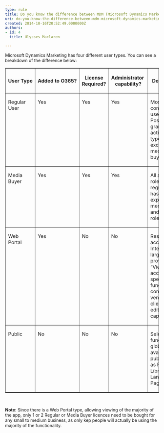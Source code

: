 ```yaml
---
type: rule
title: Do you know the difference between MDM (Microsoft Dynamics Marketing) User Types?
uri: do-you-know-the-difference-between-mdm-microsoft-dynamics-marketing-user-types
created: 2014-10-16T20:52:49.0000000Z
authors:
- id: 4
  title: Ulysses Maclaren

---
```




<span class='intro'> <p>Microsoft Dynamics Marketing has four different user types. You can see a breakdown of the difference below&#58;</p><table cellspacing="0" cellpadding="2" class="t1 ssw15-rteTable-default" border="1"><tbody><tr class="ssw15-rteTableHeaderRow-default"><th class="td1 ssw15-rteTableHeaderEvenCol-default" rowspan="1" colspan="1"><p class="p1">User&#160;Type</p></th><th class="td2 ssw15-rteTableHeaderOddCol-default" rowspan="1" colspan="1"><p class="p1">Added&#160;to&#160;O365?</p></th><th class="td3 ssw15-rteTableHeaderEvenCol-default" rowspan="1" colspan="1"><p class="p1">License Required?</p></th><th class="td4 ssw15-rteTableHeaderOddCol-default" rowspan="1" colspan="1"><p class="p1">Administrator&#160;​capability?</p></th><th class="td5 ssw15-rteTableHeaderEvenCol-default" rowspan="1" colspan="1"><p class="p1">Description&#160;​</p></th></tr><tr class="ssw15-rteTableOddRow-default"><td valign="top" class="td6 ssw15-rteTableEvenCol-default"><p class="p1">Regular User</p></td><td valign="top" class="td7 ssw15-rteTableOddCol-default"><p class="p1">Yes</p></td><td valign="top" class="td8 ssw15-rteTableEvenCol-default"><p class="p1">Yes</p></td><td valign="top" class="td9 ssw15-rteTableOddCol-default"><p class="p1">Yes​</p></td><td valign="top" class="td10 ssw15-rteTableEvenCol-default"><p class="p1">Most commonly used type. Possible to grant all active role types, excluding media buying.&#160;</p></td></tr><tr class="ssw15-rteTableEvenRow-default"><td valign="top" class="td6 ssw15-rteTableEvenCol-default"><p class="p1">Media Buyer</p></td><td valign="top" class="td7 ssw15-rteTableOddCol-default"><p class="p1">Yes</p></td><td valign="top" class="td8 ssw15-rteTableEvenCol-default"><p class="p1">Yes</p></td><td valign="top" class="td9 ssw15-rteTableOddCol-default"><p class="p1">Yes</p></td><td valign="top" class="td10 ssw15-rteTableEvenCol-default"><p class="p1">All active roles a regular user has plus expanded media buying and planning roles.&#160;</p></td></tr><tr class="ssw15-rteTableOddRow-default"><td valign="top" class="td6 ssw15-rteTableEvenCol-default"><p class="p1">Web Portal</p></td><td valign="top" class="td7 ssw15-rteTableOddCol-default"><p class="p1">Yes</p></td><td valign="top" class="td8 ssw15-rteTableEvenCol-default"><p class="p1">No</p></td><td valign="top" class="td9 ssw15-rteTableOddCol-default"><p class="p1">No</p><p class="p2"> 
               <br> 
            </p></td><td valign="top" class="td10 ssw15-rteTableEvenCol-default"><p class="p1">Restricted access. Intended largely to provide “View” access to specific functionalities contractors, vendors, and clients. Some edit capabilities.&#160;</p></td></tr><tr class="ssw15-rteTableEvenRow-default"><td valign="top" class="td6 ssw15-rteTableEvenCol-default"><p class="p1">Public</p></td><td valign="top" class="td7 ssw15-rteTableOddCol-default"><p class="p1">No</p></td><td valign="top" class="td8 ssw15-rteTableEvenCol-default"><p class="p1">No</p></td><td valign="top" class="td9 ssw15-rteTableOddCol-default"><p class="p1">No</p></td><td valign="top" class="td10 ssw15-rteTableEvenCol-default"><p class="p1">Selected functions globally available publicly, such as Public Libraries and Landing Pages.&#160;​​​</p></td></tr></tbody></table><p> 
   <br> 
</p> </span>

<p>​<strong>Note&#58;</strong> Since there is a Web Portal type, allowing viewing of the majority of the app, only 1 or 2 Regular or Media Buyer licences need to be bought for any small to medium business, as only kep people will actually be using the majority of the functionality.</p>


